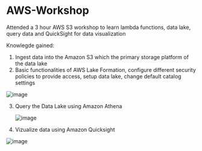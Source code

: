 # AWS-Workshop
Attended a 3 hour AWS S3 workshop to learn lambda functions, data lake, query data and QuickSight for data visualization

Knowlegde gained:
1. Ingest data into the Amazon S3 which the primary storage platform of the data lake
2. Basic functionalities of AWS Lake Formation, configure different security policies to provide access, setup data lake, change default catalog settings

  ![image](https://github.com/SaneelTare/AWS-Workshop/assets/90349506/e645f3ef-30e3-4f4c-a3b0-f5a159b1b7cb)
  
3. Query the Data Lake using Amazon Athena

   ![image](https://github.com/SaneelTare/AWS-Workshop/assets/90349506/53b7cac4-3ebd-4d5a-80ad-ec6a6b2ef86e)

5. Vizualize data using Amazon Quicksight

![image](https://github.com/SaneelTare/AWS-Workshop/assets/90349506/0bdf95f9-ba5e-4499-b0c9-2a6d94cacab0)
